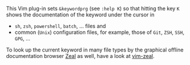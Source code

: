 This Vim plug-in sets `&keywordprg` (see `:help K`) so that hitting the key `K` shows the documentation of the keyword under the cursor in

- `sh`, `zsh`, `powershell`, `batch`, ... files and
- common (`Unix`) configuration files, for example, those of `Git`, `ZSH`, `SSH`, `GPG`, ...

To look up the current keyword in many file types by the graphical offline documentation browser [Zeal](http://www.zealdocs.org) as well, have a look at [vim-zeal](https://github.com/Konfekt/vim-zeal).
